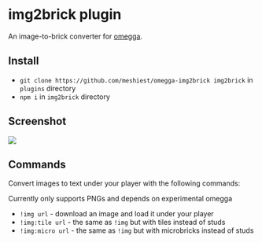 # img2brick plugin

An image-to-brick converter for [omegga](https://github.com/brickadia-community/omegga).

## Install

* `git clone https://github.com/meshiest/omegga-img2brick img2brick` in `plugins` directory
* `npm i` in `img2brick` directory

## Screenshot

![](https://i.imgur.com/fchra47.png)

## Commands

Convert images to text under your player with the following commands:

Currently only supports PNGs and depends on experimental omegga

 * `!img url` - download an image and load it under your player
 * `!img:tile url` - the same as `!img` but with tiles instead of studs
 * `!img:micro url` - the same as `!img` but with microbricks instead of studs
